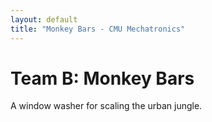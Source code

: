 ```yaml
---
layout: default
title: "Monkey Bars - CMU Mechatronics"
---
```


# Team B: Monkey Bars #

A window washer for scaling the urban jungle.
